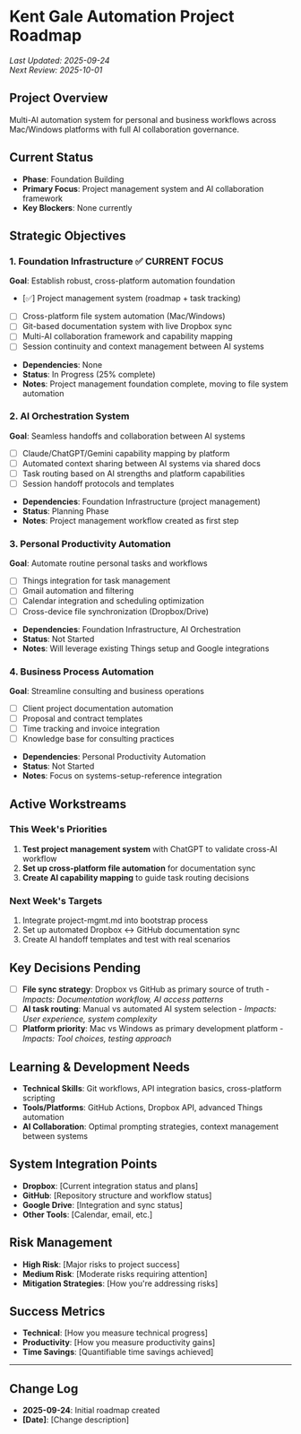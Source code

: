 # Kent Gale Automation Project Roadmap

*Last Updated: 2025-09-24*  
*Next Review: 2025-10-01*

## Project Overview
Multi-AI automation system for personal and business workflows across Mac/Windows platforms with full AI collaboration governance.

## Current Status
- **Phase**: Foundation Building
- **Primary Focus**: Project management system and AI collaboration framework
- **Key Blockers**: None currently

## Strategic Objectives

### 1. Foundation Infrastructure ✅ **CURRENT FOCUS**
**Goal**: Establish robust, cross-platform automation foundation
- [✅] Project management system (roadmap + task tracking)
- [ ] Cross-platform file system automation (Mac/Windows)
- [ ] Git-based documentation system with live Dropbox sync
- [ ] Multi-AI collaboration framework and capability mapping
- [ ] Session continuity and context management between AI systems
- **Dependencies**: None
- **Status**: In Progress (25% complete)
- **Notes**: Project management foundation complete, moving to file system automation

### 2. AI Orchestration System
**Goal**: Seamless handoffs and collaboration between AI systems
- [ ] Claude/ChatGPT/Gemini capability mapping by platform
- [ ] Automated context sharing between AI systems via shared docs
- [ ] Task routing based on AI strengths and platform capabilities
- [ ] Session handoff protocols and templates
- **Dependencies**: Foundation Infrastructure (project management)
- **Status**: Planning Phase
- **Notes**: Project management workflow created as first step

### 3. Personal Productivity Automation
**Goal**: Automate routine personal tasks and workflows
- [ ] Things integration for task management
- [ ] Gmail automation and filtering
- [ ] Calendar integration and scheduling optimization
- [ ] Cross-device file synchronization (Dropbox/Drive)
- **Dependencies**: Foundation Infrastructure, AI Orchestration
- **Status**: Not Started
- **Notes**: Will leverage existing Things setup and Google integrations

### 4. Business Process Automation
**Goal**: Streamline consulting and business operations
- [ ] Client project documentation automation
- [ ] Proposal and contract templates
- [ ] Time tracking and invoice integration
- [ ] Knowledge base for consulting practices
- **Dependencies**: Personal Productivity Automation
- **Status**: Not Started
- **Notes**: Focus on systems-setup-reference integration

## Active Workstreams

### This Week's Priorities
1. **Test project management system** with ChatGPT to validate cross-AI workflow
2. **Set up cross-platform file automation** for documentation sync
3. **Create AI capability mapping** to guide task routing decisions

### Next Week's Targets
1. Integrate project-mgmt.md into bootstrap process
2. Set up automated Dropbox ↔ GitHub documentation sync
3. Create AI handoff templates and test with real scenarios

## Key Decisions Pending
- [ ] **File sync strategy**: Dropbox vs GitHub as primary source of truth - *Impacts: Documentation workflow, AI access patterns*
- [ ] **AI task routing**: Manual vs automated AI system selection - *Impacts: User experience, system complexity*
- [ ] **Platform priority**: Mac vs Windows as primary development platform - *Impacts: Tool choices, testing approach*

## Learning & Development Needs
- **Technical Skills**: Git workflows, API integration basics, cross-platform scripting
- **Tools/Platforms**: GitHub Actions, Dropbox API, advanced Things automation
- **AI Collaboration**: Optimal prompting strategies, context management between systems

## System Integration Points
- **Dropbox**: [Current integration status and plans]
- **GitHub**: [Repository structure and workflow status]
- **Google Drive**: [Integration and sync status]
- **Other Tools**: [Calendar, email, etc.]

## Risk Management
- **High Risk**: [Major risks to project success]
- **Medium Risk**: [Moderate risks requiring attention]
- **Mitigation Strategies**: [How you're addressing risks]

## Success Metrics
- **Technical**: [How you measure technical progress]
- **Productivity**: [How you measure productivity gains]
- **Time Savings**: [Quantifiable time savings achieved]

---

## Change Log
- **2025-09-24**: Initial roadmap created
- **[Date]**: [Change description]

